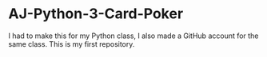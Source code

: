 # AJ-Python-3-Card-Poker
I had to make this for my Python class, I also made a GitHub account for the same class. This is my first repository.
